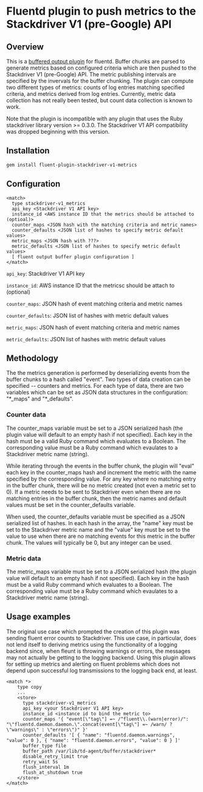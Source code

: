 # Fluentd plugin to push metrics to the Stackdriver V1 (pre-Google) API

## Overview
This is a [buffered output plugin](http://docs.fluentd.org/v0.12/articles/buf_file) for fluentd.  Buffer chunks are parsed to generate metrics based on configured criteria which are then pushed to the Stackdriver V1 (pre-Google) API.  The metric publishing intervals are specified by the invervals for the buffer chunking.  The plugin can compute two different types of metrics: counts of log entries matching specified criteria, and metrics derived from log entries.  Currently, metric data collection has not really been tested, but count data collection is known to work.

Note that the plugin is incompatible with any plugin that uses the Ruby stackdriver library version >= 0.3.0.  The Stackdriver V1 API compatibility was dropped beginning with this version.

## Installation
```bash
gem install fluent-plugin-stackdriver-v1-metrics
```

## Configuration
```
<match>
  type stackdriver-v1_metrics
  api_key <Stackdriver V1 API key>
  instance_id <AWS instance ID that the metrics should be attached to (optioal)>
  counter_maps <JSON hash with the matching criteria and metric names>
  counter_defaults <JSON list of hashes to specify metric default values>
  metric_maps <JSON hash with ???>
  metric_defaults <JSON list of hashes to specify metric default values>
  [ fluent output buffer plugin configuration ]
</match>
```

`api_key`: Stackdriver V1 API key

`instance_id`: AWS instance ID that the metricsc should be attach to (optional)

`counter_maps`: JSON hash of event matching criteria and metric names

`counter_defaults`: JSON list of hashes with metric default values

`metric_maps`: JSON hash of event matching criteria and metric names

`metric_defaults`: JSON list of hashes with metric default values

## Methodology
The the metrics generation is performed by deserializing events from the buffer chunks to a hash called "event".  Two types of data creation can be specified -- counters and metrics.  For each type of data, there are two variables which can be set as JSON data structures in the configuration: "\*_maps" and "\*_defaults".

### Counter data
The counter_maps variable must be set to a JSON serialized hash (the plugin value will default to an empty hash if not specified).  Each key in the hash must be a valid Ruby command which evaluates to a Boolean.  The corresponding value must be a Ruby command which evaulates to a Stackdriver metric name (string).

While iterating through the events in the buffer chunk, the plugin will "eval" each key in the counter_maps hash and increment the metric with the name specified by the corresponding value.  For any key where no matching entry in the buffer chunk, there will be no metric created (not even a metric set to 0).  If a metric needs to be sent to Stackdriver even when there are no matching entries in the buffer chunk, then the metric names and default values must be set in the counter_defaults variable.

When used, the counter_defaults variable must be specified as a JSON serialized list of hashes.  In each hash in the array, the "name" key must be set to the Stackdriver metric name and the "value" key must be set to the value to use when there are no matching events for this metric in the buffer chunk.  The values will typically be 0, but any integer can be used.

### Metric data
The metric_maps variable must be set to a JSON serialized hash (the plugin value will default to an empty hash if not specified).  Each key in the hash must be a valid Ruby command which evaluates to a Boolean.  The corresponding value must be a Ruby command which evaulates to a Stackdriver metric name (string).

## Usage examples
The original use case which prompted the creation of this plugin was sending fluent error counts to Stackdriver.  This use case, in particular, does not lend itself to deriving metrics using the functionality of a logging backend since, when fleunt is throwing warnings or errors, the messages may not actually be getting to the logging backend.  Using this plugin allows for setting up metrics and alerting on fluent problems which does not depend upon successful log transmissions to the logging back end, at least.

```
<match *>
    type copy
    ...
    <store>
      type stackdriver-v1_metrics
      api_key <your Stackdriver V1 API key>
      instance_id <instance id to bind the metric to>
      counter_maps '{ "event[\"tag\"] =~ /^fluent\\.(warn|error)/": "\"fluentd.daemon.daemon.\".concat(event[\"tag\"] =~ /warn/ ? \"warnings\" : \"errors\")" }'
      counter_defaults '[ { "name": "fluentd.daemon.warnings", "value": 0 }, { "name": "fluentd.daemon.errors", "value": 0 } ]'
      buffer_type file
      buffer_path /var/lib/td-agent/buffer/stackdriver*
      disable_retry_limit true
      retry_wait 5s
      flush_interval 1m
      flush_at_shutdown true
    </store>
</match>
```
